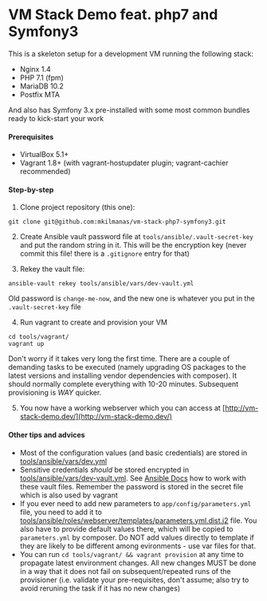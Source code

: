 # VM Stack Demo feat. php7 and Symfony3

This is a skeleton setup for a development VM running the following stack:

- Nginx 1.4
- PHP 7.1 (fpm)
- MariaDB 10.2
- Postfix MTA

And also has Symfony 3.x pre-installed with some most common bundles ready to kick-start your work

#### Prerequisites

* VirtualBox 5.1+
* Vagrant 1.8+ (with vagrant-hostupdater plugin; vagrant-cachier recommended)

#### Step-by-step

1) Clone project repository (this one):
```
git clone git@github.com:mkilmanas/vm-stack-php7-symfony3.git
```

2) Create Ansible vault password file at `tools/ansible/.vault-secret-key` and put the random string in it. This will be the encryption key (never commit this file! there is a `.gitignore` entry for that)

3) Rekey the vault file:
```
ansible-vault rekey tools/ansible/vars/dev-vault.yml
```
Old password is `change-me-now`, and the new one is whatever you put in the `.vault-secret-key` file

4) Run vagrant to create and provision your VM
```
cd tools/vagrant/
vagrant up
```
Don't worry if it takes very long the first time. There are a couple of demanding tasks to be executed (namely upgrading OS packages to the latest versions and installing vendor dependencies with composer). It should normally complete everything with 10-20 minutes. Subsequent provisioning is *WAY* quicker.

5) You now have a working webserver which you can access at [http://vm-stack-demo.dev/](http://vm-stack-demo.dev/)

#### Other tips and advices

* Most of the configuration values (and basic credentials) are stored in [tools/ansible/vars/dev.yml](tools/ansible/vars/dev.yml)
* Sensitive credentials *should* be stored encrypted in [tools/ansible/vars/dev-vault.yml](tools/ansible/vars/dev-vault.yml). See [Ansible Docs](http://docs.ansible.com/ansible/playbooks_vault.html) how to work with these vault files. Remember the password is stored in the secret file which is also used by vagrant
* If you ever need to add new parameters to `app/config/parameters.yml` file, you need to add it to [tools/ansible/roles/webserver/templates/parameters.yml.dist.j2](tools/ansible/roles/webserver/templates/parameters.yml.dist.j2) file. You also have to provide default values there, which will be copied to `parameters.yml` by composer. Do NOT add values directly to template if they are likely to be different among evironments - use var files for that.
* You can run `cd tools/vagrant/ && vagrant provision` at any time to propagate latest environment changes. All new changes MUST be done in a way that it does not fail on subsequent/repeated runs of the provisioner (i.e. validate your pre-requisites, don't assume; also try to avoid reruning the task if it has no new changes)
    